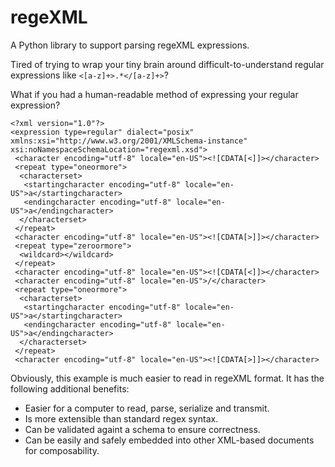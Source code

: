 # regeXML
A Python library to support parsing regeXML expressions.

Tired of trying to wrap your tiny brain around difficult-to-understand regular expressions like `<[a-z]+>.*</[a-z]+>`?

What if you had a human-readable method of expressing your regular expression?
```
<?xml version="1.0"?>
<expression type=regular" dialect="posix" 
xmlns:xsi="http://www.w3.org/2001/XMLSchema-instance"
xsi:noNamespaceSchemaLocation="regexml.xsd">
 <character encoding="utf-8" locale="en-US"><![CDATA[<]]></character>
 <repeat type="oneormore">
  <characterset>
   <startingcharacter encoding="utf-8" locale="en-US">a</startingcharacter>
   <endingcharacter encoding="utf-8" locale="en-US">a</endingcharacter>
  </characterset>
 </repeat>
 <character encoding="utf-8" locale="en-US"><![CDATA[>]]></character>
 <repeat type="zeroormore">
  <wildcard></wildcard>
 </repeat>
 <character encoding="utf-8" locale="en-US"><![CDATA[<]]></character>
 <character encoding="utf-8" locale="en-US">/</character>
 <repeat type="oneormore">
  <characterset>
   <startingcharacter encoding="utf-8" locale="en-US">a</startingcharacter>
   <endingcharacter encoding="utf-8" locale="en-US">a</endingcharacter>
  </characterset>
 </repeat>
 <character encoding="utf-8" locale="en-US"><![CDATA[>]]></character>
```

Obviously, this example is much easier to read in regeXML format. It has the following additional benefits:
* Easier for a computer to read, parse, serialize and transmit.
* Is more extensible than standard regex syntax.
* Can be validated againt a schema to ensure correctness.
* Can be easily and safely embedded into other XML-based documents for composability.
